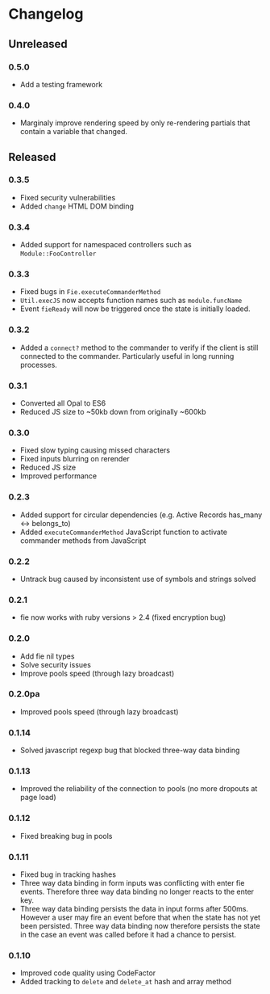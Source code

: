 # Changelog

## Unreleased

### 0.5.0

- Add a testing framework

### 0.4.0

- Marginaly improve rendering speed by only re-rendering partials that contain a variable that changed.

## Released

### 0.3.5

- Fixed security vulnerabilities
- Added `change` HTML DOM binding

### 0.3.4

- Added support for namespaced controllers such as `Module::FooController`

### 0.3.3

- Fixed bugs in `Fie.executeCommanderMethod`
- `Util.execJS` now accepts function names such as `module.funcName`
- Event `fieReady` will now be triggered once the state is initially loaded.

### 0.3.2

- Added a `connect?` method to the commander to verify if the client is still connected to the commander. Particularly useful in long running processes.

### 0.3.1

- Converted all Opal to ES6
- Reduced JS size to ~50kb down from originally ~600kb

### 0.3.0

- Fixed slow typing causing missed characters
- Fixed inputs blurring on rerender
- Reduced JS size
- Improved performance

### 0.2.3

- Added support for circular dependencies (e.g. Active Records has_many <-> belongs_to)
- Added `executeCommanderMethod` JavaScript function to activate commander methods from JavaScript

### 0.2.2

- Untrack bug caused by inconsistent use of symbols and strings solved

### 0.2.1

- fie now works with ruby versions > 2.4 (fixed encryption bug)

### 0.2.0

- Add fie nil types
- Solve security issues
- Improve pools speed (through lazy broadcast)

### 0.2.0pa

- Improved pools speed (through lazy broadcast)

### 0.1.14

- Solved javascript regexp bug that blocked three-way data binding

### 0.1.13

- Improved the reliability of the connection to pools (no more dropouts at page load)

### 0.1.12

- Fixed breaking bug in pools

### 0.1.11

- Fixed bug in tracking hashes
- Three way data binding in form inputs was conflicting with enter fie events. Therefore three way data binding no longer reacts to the enter key.
- Three way data binding persists the data in input forms after 500ms. However a user may fire an event before that when the state has not yet been persisted. Three way data binding now therefore persists the state in the case an event was called before it had a chance to persist.

### 0.1.10

- Improved code quality using CodeFactor
- Added tracking to `delete` and `delete_at` hash and array method
